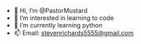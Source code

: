 - 👋 Hi, I’m @PastorMustard
- 👀 I’m interested in learning to code
- 🌱 I’m currently learning python
- 📫 Email: stevenrichards5555@gmail.com





<!---
PastorMustard/PastorMustard is a ✨ special ✨ repository because its `README.md` (this file) appears on your GitHub profile.
You can click the Preview link to take a look at your changes.
--->
